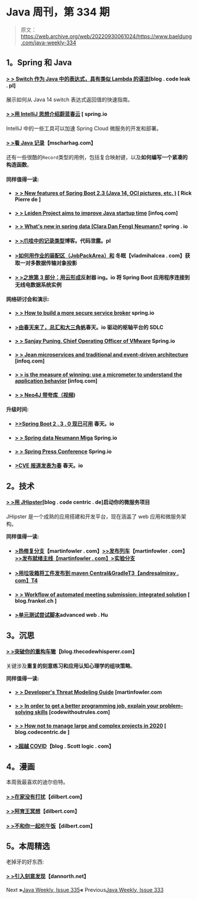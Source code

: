 # Java 周刊，第 334 期

> 原文：<https://web.archive.org/web/20220930061024/https://www.baeldung.com/java-weekly-334>

## **1。Spring 和 Java**

#### [**> > Switch 作为 Java 中的表达式，具有类似 Lambda 的语法**](https://web.archive.org/web/20221126225735/https://blog.codeleak.pl/2020/05/switch-as-an-expression-in-java.html)[blog . code leak . pl]

展示如何从 Java 14 switch 表达式返回值的快速指南。

#### [**> >用 IntelliJ 思想介绍蔚蓝春云**](https://web.archive.org/web/20221126225735/https://spring.io/blog/2020/05/13/introduction-to-azure-spring-cloud-with-intellij-idea) [ spring.io

IntelliJ 中的一些工具可以加速 Spring Cloud 微服务的开发和部署。

#### [**> >看 Java 记录**](https://web.archive.org/web/20221126225735/https://www.mscharhag.com/java/records)【mscharhag.com】

还有一些很酷的`Record`类型的用例，包括复合映射键，以及**如何编写一个紧凑的构造函数**。

#### **同样值得一读:**

*   #### [**> > New features of Spring Boot 2.3 (Java 14, OCI pictures, etc. )**](https://web.archive.org/web/20221126225735/https://rieckpil.de/whats-new-in-spring-boot-2-3/) [ Rick Pierre de ]

*   #### [**> > Leiden Project aims to improve Java startup time**](https://web.archive.org/web/20221126225735/https://www.infoq.com/news/2020/05/java-leyden/) [infoq.com]

*   #### [**> > What's new in spring data (Clara Dan Feng) Neumann?**](https://web.archive.org/web/20221126225735/https://spring.io/blog/2020/05/18/what-s-new-in-spring-data-klara-dan-von-neumann) spring . io

*   #### [**> >爪哇中的记录类型**](https://web.archive.org/web/20221126225735/https://blog.codeleak.pl/2020/05/record-type-in-java.html)博客。代码泄露。pl

*   #### [**>如何用作业的装配区（JobPackArea）和**](https://web.archive.org/web/20221126225735/https://vladmihalcea.com/one-to-many-dto-projection-hibernate/) 冬眠【vladmihalcea . com】获取一对多数据传输对象投影

*   #### [**> >之旅第 3 部分：用云形成**](https://web.archive.org/web/20221126225735/https://reflectoring.io/aws-cloudformation-rds/)反射器 ing。io 将 Spring Boot 应用程序连接到无线电数据系统实例

**网络研讨会和演示:**

*   #### [**> > How to build a more secure service broker**](https://web.archive.org/web/20221126225735/https://www.infoq.com/presentations/threat-assessment-frameworks/?utm_campaign=infoq_content&utm_source=infoq&utm_medium=feed&utm_term=Java) spring.io

*   #### [**>由春天来了，总汇和大三角帆**](https://web.archive.org/web/20221126225735/https://www.infoq.com/presentations/sdlc-pivotal-concourse-spinnaker/?utm_campaign=infoq_content&utm_source=infoq&utm_medium=feed&utm_term=Java)春天。io 驱动的枢轴平台的 SDLC

*   #### [**> > Sanjay Puning, Chief Operating Officer of VMware**](https://web.archive.org/web/20221126225735/https://spring.io/blog/2020/05/14/vmware-coo-sanjay-poonen) Spring.io

*   #### [**> > Jean microservices and traditional and event-driven architecture**](https://web.archive.org/web/20221126225735/https://www.infoq.com/presentations/microservices-event-driven-arch-legacy/?utm_campaign=infoq_content&utm_source=infoq&utm_medium=feed&utm_term=Java) [infoq.com]

*   #### [**> > is the measure of winning: use a micrometer to understand the application behavior**](https://web.archive.org/web/20221126225735/https://www.infoq.com/presentations/micrometer-metrics/?utm_campaign=infoq_content&utm_source=infoq&utm_medium=feed&utm_term=Java) [infoq.com]

*   #### [**> > Neo4J 带夸库（视频**](https://web.archive.org/web/20221126225735/https://blog.sebastian-daschner.com/entries/neo4j-ogm-with-quarkus))

**升级时间:**

*   #### [**>>Spring Boot 2 . 3 . 0 现已可用**](https://web.archive.org/web/20221126225735/https://spring.io/blog/2020/05/15/spring-boot-2-3-0-available-now) 春天。io

*   #### [**> > Spring data Neumann Miga**](https://web.archive.org/web/20221126225735/https://spring.io/blog/2020/05/12/spring-data-neumann-goes-ga) Spring.io

*   #### [**> > Spring Press Conference**](https://web.archive.org/web/20221126225735/https://spring.io/blog/2020/05/14/spring-session-dragonfruit-release-released) Spring.io

*   #### [**>CVE 报道发表为春**](https://web.archive.org/web/20221126225735/https://spring.io/blog/2020/05/13/cve-reports-published-for-spring-security) 春天。io

## **2。技术**

#### [**> >用 JHipster**](https://web.archive.org/web/20221126225735/https://blog.codecentric.de/en/2020/05/kick-start-your-microservice-project-with-jhipster/)[blog . code centric . de]启动你的微服务项目

JHipster 是一个成熟的应用搭建和开发平台，现在涵盖了 web 应用和微服务架构。

**同样值得一读:**

*   #### [**>热修复分支**](https://web.archive.org/web/20221126225735/https://martinfowler.com/articles/branching-patterns.html#hotfix-branch)【martinfowler . com】[**>>发布列车**](https://web.archive.org/web/20221126225735/https://martinfowler.com/articles/branching-patterns.html#release-train)【martinfowler . com】[**>>发布就绪主线**【martinfowler . com】](https://web.archive.org/web/20221126225735/https://martinfowler.com/articles/branching-patterns.html#release-ready-mainline)[**>实验分支**](https://web.archive.org/web/20221126225735/https://martinfowler.com/articles/branching-patterns.html#experimental-branch)

*   #### [**>用垃圾箱将工件发布到 maven Central&Gradle**T3【andresalmiray . com】T4](https://web.archive.org/web/20221126225735/http://andresalmiray.com/publishing-artifacts-to-maven-central-with-bintray-gradle/)

*   #### [**> > Workflow of automated meeting submission: integrated solution**](https://web.archive.org/web/20221126225735/https://blog.frankel.ch/automating-conference-submission-workflow/2/) [ blog.frankel.ch ]

*   #### [**>单元测试尝试脚本**](https://web.archive.org/web/20221126225735/https://advancedweb.hu/unit-testing-bash-scripts/)advanced web . Hu

## **3。沉思**

#### [**> >突破你的重构车辙**](https://web.archive.org/web/20221126225735/https://blog.thecodewhisperer.com/permalink/breaking-through-your-refactoring-rut)【blog.thecodewhisperer.com】

关键涉及**重复的刻意练习和应用认知心理学的组块策略**。

**同样值得一读:**

*   #### [**> > Developer's Threat Modeling Guide**](https://web.archive.org/web/20221126225735/https://martinfowler.com/articles/agile-threat-modelling.html) [martinfowler.com

*   #### [**> > In order to get a better programming job, explain your problem-solving skills**](https://web.archive.org/web/20221126225735/https://codewithoutrules.com/2020/05/18/job-search-skills/) [codewithoutrules.com]

*   #### [**> > How not to manage large and complex projects in 2020**](https://web.archive.org/web/20221126225735/https://blog.codecentric.de/en/2020/05/manage-large-complex-projects-2020/) [ blog.codecentric.de ]

*   #### [**>超越 COVID**](https://web.archive.org/web/20221126225735/https://blog.scottlogic.com/2020/05/15/beyond-covid.html)【blog . Scott logic . com】

## **4。漫画**

本周我最喜欢的迪尔伯特。

#### [**> >在家没有打扰**](https://web.archive.org/web/20221126225735/https://dilbert.com/strip/2020-05-15)【dilbert.com】

#### [**> >阿育王冥想**](https://web.archive.org/web/20221126225735/https://dilbert.com/strip/2020-05-17)【dilbert.com】

#### [**> >不和你一起吃午饭**](https://web.archive.org/web/20221126225735/https://dilbert.com/strip/2020-05-19)【dilbert.com】

## **5。本周精选**

老掉牙的好东西:

#### [**> >引入刻意发现**](https://web.archive.org/web/20221126225735/https://dannorth.net/2010/08/30/introducing-deliberate-discovery/)【dannorth.net】

Next **»**[Java Weekly, Issue 335](/web/20221126225735/https://www.baeldung.com/java-weekly-335)**«** Previous[Java Weekly, Issue 333](/web/20221126225735/https://www.baeldung.com/java-weekly-333)